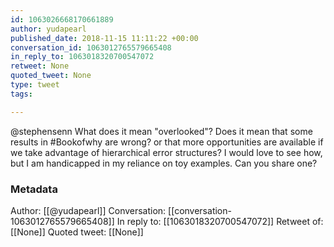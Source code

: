 ```yaml
---
id: 1063026668170661889
author: yudapearl
published_date: 2018-11-15 11:11:22 +00:00
conversation_id: 1063012765579665408
in_reply_to: 1063018320700547072
retweet: None
quoted_tweet: None
type: tweet
tags:

---
```


@stephensenn What does it mean "overlooked"? Does it mean that some results in #Bookofwhy are wrong? or that more opportunities are available if we take advantage of hierarchical error structures? I would love to see how, but I am handicapped in my reliance on toy examples. Can you share one?

### Metadata

Author: [[@yudapearl]]
Conversation: [[conversation-1063012765579665408]]
In reply to: [[1063018320700547072]]
Retweet of: [[None]]
Quoted tweet: [[None]]
